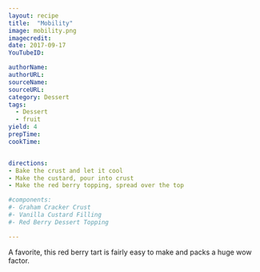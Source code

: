 ```yaml
---
layout: recipe
title:  "Mobility"
image: mobility.png
imagecredit:
date: 2017-09-17
YouTubeID:

authorName:
authorURL:
sourceName:
sourceURL:
category: Dessert
tags:
  - Dessert
  - fruit
yield: 4
prepTime:
cookTime:


directions:
- Bake the crust and let it cool
- Make the custard, pour into crust
- Make the red berry topping, spread over the top

#components:
#- Graham Cracker Crust
#- Vanilla Custard Filling
#- Red Berry Dessert Topping

---
```


A favorite, this red berry tart is fairly easy to make and packs a huge wow factor.
